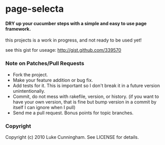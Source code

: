page-selecta
============

#### DRY up your cucumber steps with a simple and easy to use page framework. ####

this projects is a work in progress, and not ready to be used yet!

see this gist for useage:
http://gist.github.com/339570


### Note on Patches/Pull Requests ###
 
* Fork the project.
* Make your feature addition or bug fix.
* Add tests for it. This is important so I don't break it in a
  future version unintentionally.
* Commit, do not mess with rakefile, version, or history.
  (if you want to have your own version, that is fine but bump version in a commit by itself I can ignore when I pull)
* Send me a pull request. Bonus points for topic branches.

### Copyright ###

Copyright (c) 2010 Luke Cunningham. See LICENSE for details.
